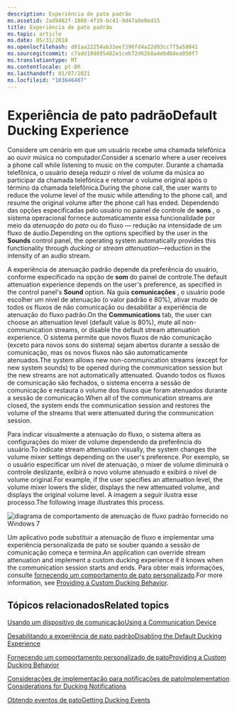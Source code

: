 ```yaml
---
description: Experiência de pato padrão
ms.assetid: 2ad9482f-1888-4f19-bc41-9d47a8e0ed15
title: Experiência de pato padrão
ms.topic: article
ms.date: 05/31/2018
ms.openlocfilehash: d81aa22254ab33ee7396fd4a22d83cc7f5a58041
ms.sourcegitcommit: c7add10d695482e1ceb72d62b8a4ebd84ea050f7
ms.translationtype: MT
ms.contentlocale: pt-BR
ms.lasthandoff: 01/07/2021
ms.locfileid: "103646407"
---
```

# <a name="default-ducking-experience"></a><span data-ttu-id="2722e-103">Experiência de pato padrão</span><span class="sxs-lookup"><span data-stu-id="2722e-103">Default Ducking Experience</span></span>

<span data-ttu-id="2722e-104">Considere um cenário em que um usuário recebe uma chamada telefônica ao ouvir música no computador.</span><span class="sxs-lookup"><span data-stu-id="2722e-104">Consider a scenario where a user receives a phone call while listening to music on the computer.</span></span> <span data-ttu-id="2722e-105">Durante a chamada telefônica, o usuário deseja reduzir o nível de volume da música ao participar da chamada telefônica e retomar o volume original após o término da chamada telefônica.</span><span class="sxs-lookup"><span data-stu-id="2722e-105">During the phone call, the user wants to reduce the volume level of the music while attending to the phone call, and resume the original volume after the phone call has ended.</span></span> <span data-ttu-id="2722e-106">Dependendo das opções especificadas pelo usuário no painel de controle de **sons** , o sistema operacional fornece automaticamente essa funcionalidade por meio da *atenuação* do *pato* ou do fluxo — redução na intensidade de um fluxo de áudio.</span><span class="sxs-lookup"><span data-stu-id="2722e-106">Depending on the options specified by the user in the **Sounds** control panel, the operating system automatically provides this functionality through *ducking* or *stream attenuation*—reduction in the intensity of an audio stream.</span></span>

<span data-ttu-id="2722e-107">A experiência de atenuação padrão depende da preferência do usuário, conforme especificado na opção de **som** do painel de controle.</span><span class="sxs-lookup"><span data-stu-id="2722e-107">The default attenuation experience depends on the user's preference, as specified in the control panel's **Sound** option.</span></span> <span data-ttu-id="2722e-108">Na guia **comunicações** , o usuário pode escolher um nível de atenuação (o valor padrão é 80%), ativar mudo de todos os fluxos de não comunicação ou desabilitar a experiência de atenuação do fluxo padrão.</span><span class="sxs-lookup"><span data-stu-id="2722e-108">On the **Communications** tab, the user can choose an attenuation level (default value is 80%), mute all non-communication streams, or disable the default stream attenuation experience.</span></span> <span data-ttu-id="2722e-109">O sistema permite que novos fluxos de não comunicação (exceto para novos sons do sistema) sejam abertos durante a sessão de comunicação, mas os novos fluxos não são automaticamente atenuados.</span><span class="sxs-lookup"><span data-stu-id="2722e-109">The system allows new non-communication streams (except for new system sounds) to be opened during the communication session but the new streams are not automatically attenuated.</span></span> <span data-ttu-id="2722e-110">Quando todos os fluxos de comunicação são fechados, o sistema encerra a sessão de comunicação e restaura o volume dos fluxos que foram atenuados durante a sessão de comunicação.</span><span class="sxs-lookup"><span data-stu-id="2722e-110">When all of the communication streams are closed, the system ends the communication session and restores the volume of the streams that were attenuated during the communication session.</span></span>

<span data-ttu-id="2722e-111">Para indicar visualmente a atenuação do fluxo, o sistema altera as configurações do mixer de volume dependendo da preferência do usuário.</span><span class="sxs-lookup"><span data-stu-id="2722e-111">To indicate stream attenuation visually, the system changes the volume mixer settings depending on the user's preference.</span></span> <span data-ttu-id="2722e-112">Por exemplo, se o usuário especificar um nível de atenuação, o mixer de volume diminuirá o controle deslizante, exibirá o novo volume atenuado e exibirá o nível de volume original.</span><span class="sxs-lookup"><span data-stu-id="2722e-112">For example, if the user specifies an attenuation level, the volume mixer lowers the slider, displays the new attenuated volume, and displays the original volume level.</span></span> <span data-ttu-id="2722e-113">A imagem a seguir ilustra esse processo.</span><span class="sxs-lookup"><span data-stu-id="2722e-113">The following image illustrates this process.</span></span>

![diagrama de comportamento de atenuação de fluxo padrão fornecido no Windows 7](images/stream-aatenuation.jpg)

<span data-ttu-id="2722e-115">Um aplicativo pode substituir a atenuação de fluxo e implementar uma experiência personalizada de pato se souber quando a sessão de comunicação começa e termina.</span><span class="sxs-lookup"><span data-stu-id="2722e-115">An application can override stream attenuation and implement a custom ducking experience if it knows when the communication session starts and ends.</span></span> <span data-ttu-id="2722e-116">Para obter mais informações, consulte [fornecendo um comportamento de pato personalizado](providing-a-custom-ducking-experience.md).</span><span class="sxs-lookup"><span data-stu-id="2722e-116">For more information, see [Providing a Custom Ducking Behavior](providing-a-custom-ducking-experience.md).</span></span>

## <a name="related-topics"></a><span data-ttu-id="2722e-117">Tópicos relacionados</span><span class="sxs-lookup"><span data-stu-id="2722e-117">Related topics</span></span>

<dl> <dt>

[<span data-ttu-id="2722e-118">Usando um dispositivo de comunicação</span><span class="sxs-lookup"><span data-stu-id="2722e-118">Using a Communication Device</span></span>](using-the-communication-device.md)
</dt> <dt>

[<span data-ttu-id="2722e-119">Desabilitando a experiência de pato padrão</span><span class="sxs-lookup"><span data-stu-id="2722e-119">Disabling the Default Ducking Experience</span></span>](disabling-the-ducking-experience.md)
</dt> <dt>

[<span data-ttu-id="2722e-120">Fornecendo um comportamento personalizado de pato</span><span class="sxs-lookup"><span data-stu-id="2722e-120">Providing a Custom Ducking Behavior</span></span>](providing-a-custom-ducking-experience.md)
</dt> <dt>

[<span data-ttu-id="2722e-121">Considerações de implementação para notificações de pato</span><span class="sxs-lookup"><span data-stu-id="2722e-121">Implementation Considerations for Ducking Notifications</span></span>](handling-audio-ducking-events-from-communication-devices.md)
</dt> <dt>

[<span data-ttu-id="2722e-122">Obtendo eventos de pato</span><span class="sxs-lookup"><span data-stu-id="2722e-122">Getting Ducking Events</span></span>](getting-ducking-events-from-a-communication-device.md)
</dt> </dl>

 

 



